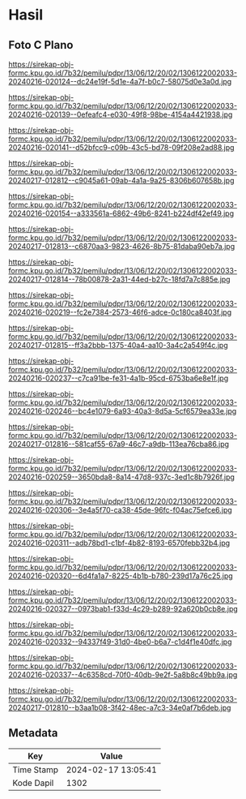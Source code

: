 # Hasil

## Foto C Plano

https://sirekap-obj-formc.kpu.go.id/7b32/pemilu/pdpr/13/06/12/20/02/1306122002033-20240216-020124--dc24e19f-5d1e-4a7f-b0c7-58075d0e3a0d.jpg

https://sirekap-obj-formc.kpu.go.id/7b32/pemilu/pdpr/13/06/12/20/02/1306122002033-20240216-020139--0efeafc4-e030-49f8-98be-4154a4421938.jpg

https://sirekap-obj-formc.kpu.go.id/7b32/pemilu/pdpr/13/06/12/20/02/1306122002033-20240216-020141--d52bfcc9-c09b-43c5-bd78-09f208e2ad88.jpg

https://sirekap-obj-formc.kpu.go.id/7b32/pemilu/pdpr/13/06/12/20/02/1306122002033-20240217-012812--c9045a61-09ab-4a1a-9a25-8306b607658b.jpg

https://sirekap-obj-formc.kpu.go.id/7b32/pemilu/pdpr/13/06/12/20/02/1306122002033-20240216-020154--a333561a-6862-49b6-8241-b224df42ef49.jpg

https://sirekap-obj-formc.kpu.go.id/7b32/pemilu/pdpr/13/06/12/20/02/1306122002033-20240217-012813--c6870aa3-9823-4626-8b75-81daba90eb7a.jpg

https://sirekap-obj-formc.kpu.go.id/7b32/pemilu/pdpr/13/06/12/20/02/1306122002033-20240217-012814--78b00878-2a31-44ed-b27c-18fd7a7c885e.jpg

https://sirekap-obj-formc.kpu.go.id/7b32/pemilu/pdpr/13/06/12/20/02/1306122002033-20240216-020219--fc2e7384-2573-46f6-adce-0c180ca8403f.jpg

https://sirekap-obj-formc.kpu.go.id/7b32/pemilu/pdpr/13/06/12/20/02/1306122002033-20240217-012815--ff3a2bbb-1375-40a4-aa10-3a4c2a549f4c.jpg

https://sirekap-obj-formc.kpu.go.id/7b32/pemilu/pdpr/13/06/12/20/02/1306122002033-20240216-020237--c7ca91be-fe31-4a1b-95cd-6753ba6e8e1f.jpg

https://sirekap-obj-formc.kpu.go.id/7b32/pemilu/pdpr/13/06/12/20/02/1306122002033-20240216-020246--bc4e1079-6a93-40a3-8d5a-5cf6579ea33e.jpg

https://sirekap-obj-formc.kpu.go.id/7b32/pemilu/pdpr/13/06/12/20/02/1306122002033-20240217-012816--581caf55-67a9-46c7-a9db-113ea76cba86.jpg

https://sirekap-obj-formc.kpu.go.id/7b32/pemilu/pdpr/13/06/12/20/02/1306122002033-20240216-020259--3650bda8-8a14-47d8-937c-3ed1c8b7926f.jpg

https://sirekap-obj-formc.kpu.go.id/7b32/pemilu/pdpr/13/06/12/20/02/1306122002033-20240216-020306--3e4a5f70-ca38-45de-96fc-f04ac75efce6.jpg

https://sirekap-obj-formc.kpu.go.id/7b32/pemilu/pdpr/13/06/12/20/02/1306122002033-20240216-020311--adb78bd1-c1bf-4b82-8193-6570febb32b4.jpg

https://sirekap-obj-formc.kpu.go.id/7b32/pemilu/pdpr/13/06/12/20/02/1306122002033-20240216-020320--6d4fa1a7-8225-4b1b-b780-239d17a76c25.jpg

https://sirekap-obj-formc.kpu.go.id/7b32/pemilu/pdpr/13/06/12/20/02/1306122002033-20240216-020327--0973bab1-f33d-4c29-b289-92a620b0cb8e.jpg

https://sirekap-obj-formc.kpu.go.id/7b32/pemilu/pdpr/13/06/12/20/02/1306122002033-20240216-020332--94337f49-31d0-4be0-b6a7-c1d4f1e40dfc.jpg

https://sirekap-obj-formc.kpu.go.id/7b32/pemilu/pdpr/13/06/12/20/02/1306122002033-20240216-020337--4c6358cd-70f0-40db-9e2f-5a8b8c49bb9a.jpg

https://sirekap-obj-formc.kpu.go.id/7b32/pemilu/pdpr/13/06/12/20/02/1306122002033-20240217-012810--b3aa1b08-3f42-48ec-a7c3-34e0af7b6deb.jpg


## Metadata

| Key        | Value               |
| ---------- | ------------------- |
| Time Stamp | 2024-02-17 13:05:41 |
| Kode Dapil | 1302                |



